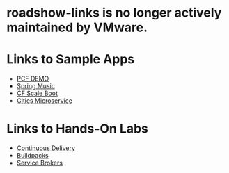 # roadshow-links is no longer actively maintained by VMware.

Links to Sample Apps
==============

* [PCF DEMO](https://github.com/Pivotal-Field-Engineering/PCF-demo)
* [Spring Music](https://github.com/cloudfoundry-samples/spring-music)
* [CF Scale Boot](https://github.com/cf-platform-eng/cf-scale-boot)
* [Cities Microservice](https://github.com/mstine/citytest)

Links to Hands-On Labs
===================

* [Continuous Delivery](https://github.com/cf-platform-eng/cf-community-workshop/blob/master/demos/continuous-delivery-lab.adoc)
* [Buildpacks](https://github.com/cf-platform-eng/cf-community-workshop/blob/master/demos/buildpack-lab.adoc)
* [Service Brokers](https://github.com/cf-platform-eng/cf-community-workshop/blob/master/demos/service-broker-lab.adoc)
